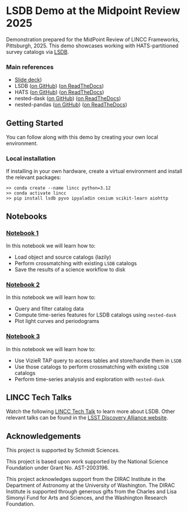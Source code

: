 # LSDB Demo at the Midpoint Review 2025

Demonstration prepared for the MidPoint Review of LINCC Frameworks, Pittsburgh, 2025.
This demo showcases working with HATS-partitioned survey catalogs via [LSDB](https://lsdb.readthedocs.io/en/stable/).

### Main references

* [Slide deck](https://docs.google.com/presentation/d/1l0f3MMwpsQUn4JFcAKxlYRQ5eVZrlKJKtWheTq-lRXU/edit?usp=sharing))
* LSDB ([on GitHub](https://github.com/astronomy-commons/lsdb)) 
  ([on ReadTheDocs](https://lsdb.readthedocs.io/en/stable/))
* HATS ([on GitHub](https://github.com/astronomy-commons/hats))
  ([on ReadTheDocs](https://hats.readthedocs.io/en/stable/))
* nested-dask ([on GitHub](https://github.com/lincc-frameworks/nested-dask)) 
  ([on ReadTheDocs](https://nested-dask.readthedocs.io/en/stable/))
* nested-pandas ([on GitHub](https://github.com/lincc-frameworks/nested-pandas)) 
  ([on ReadTheDocs](https://nested-pandas.readthedocs.io/en/stable/))


## Getting Started 

You can follow along with this demo by creating your own local environment.

### Local installation

If installing in your own hardware, create a virtual environment and install the relevant packages:

```
>> conda create --name lincc python=3.12
>> conda activate lincc
>> pip install lsdb pyvo ipyaladin cesium scikit-learn aiohttp
```

## Notebooks

### [Notebook 1](Notebook_1_Load_and_Xmatch.ipynb)

In this notebook we will learn how to:

- Load object and source catalogs (lazily)
- Perform crossmatching with existing `LSDB` catalogs
- Save the results of a science workflow to disk

### [Notebook 2](Notebook_2_Basic_Time_Domain.ipynb)

In this notebook we will learn how to:

- Query and filter catalog data
- Compute time-series features for LSDB catalogs using `nested-dask`
- Plot light curves and periodograms

### [Notebook 3](Notebook_3_Vizier_LSDB_Interaction.ipynb)

In this notebook we will learn how to:

- Use VizieR TAP query to access tables and store/handle them in `LSDB`
- Use those catalogs to perform crossmatching with existing `LSDB` catalogs
- Perform time-series analysis and exploration with `nested-dask`

## LINCC Tech Talks

Watch the following [LINCC Tech Talk](https://www.youtube.com/watch?v=yoGhI72Vl40) to learn more about LSDB. Other relevant talks can be found in the [LSST Discovery Alliance website](https://lsstdiscoveryalliance.org/programs/tech-talks/).

## Acknowledgements

This project is supported by Schmidt Sciences.

This project is based upon work supported by the National Science Foundation under Grant No. AST-2003196.

This project acknowledges support from the DIRAC Institute in the Department of Astronomy at the University of Washington. The DIRAC Institute is supported through generous gifts from the Charles and Lisa Simonyi Fund for Arts and Sciences, and the Washington Research Foundation.
